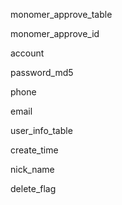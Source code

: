 monomer_approve_table

monomer_approve_id

account

password_md5

phone

email

user_info_table

create_time

nick_name

delete_flag
